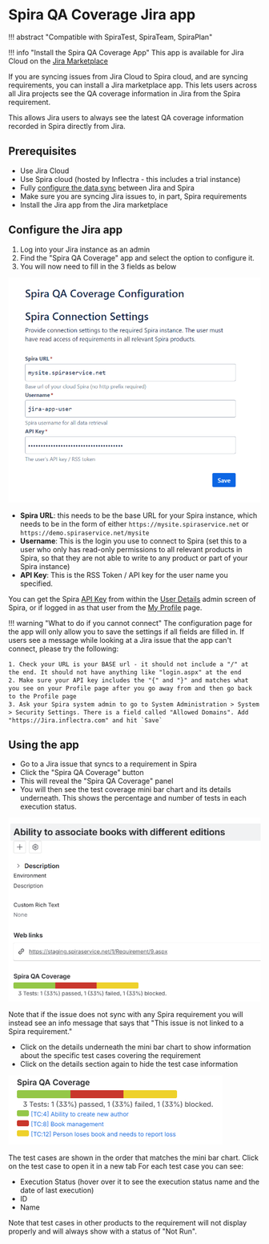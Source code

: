 # Spira QA Coverage Jira app
!!! abstract "Compatible with SpiraTest, SpiraTeam, SpiraPlan"

!!! info "Install the Spira QA Coverage App"
    This app is available for Jira Cloud on the [Jira Marketplace](https://marketplace.atlassian.com/apps/1235208/spira-qa-coverage?hosting=cloud&tab=overview)

If you are syncing issues from Jira Cloud to Spira cloud, and are syncing requirements, you can install a Jira marketplace app. This lets users across all Jira projects see the QA coverage information in Jira from the Spira requirement. 

This allows Jira users to always see the latest QA coverage information recorded in Spira directly from Jira.

## Prerequisites
- Use Jira Cloud
- Use Spira cloud (hosted by Inflectra - this includes a trial instance)
- Fully [configure the data sync](./Using-SpiraTeam-with-Jira-Cloud.md) between Jira and Spira 
- Make sure you are syncing Jira issues to, in part, Spira requirements
- Install the Jira app from the Jira marketplace

## Configure the Jira app
1. Log into your Jira instance as an admin
2. Find the "Spira QA Coverage" app and select the option to configure it.
3. You will now need to fill in the 3 fields as below

![](img/jira-spira-qa-coverage-configure.png)
    
- **Spira URL**: this needs to be the base URL for your Spira instance, which needs to be in the form of either `https://mysite.spiraservice.net` or `https://demo.spiraservice.net/mysite`
- **Username**: This is the login you use to connect to Spira (set this to a user who only has read-only permissions to all relevant products in Spira, so that they are not able to write to any product or part of your Spira instance)
- **API Key**: This is the RSS Token / API key for the user name you specified.

You can get the Spira [API Key](../HowTo-Guides/Users-profile-management.md/#how-to-get-or-make-your-rss-token-or-api-key) from within the [User Details](../Spira-Administration-Guide/System-Users.md/#edit-an-existing-user) admin screen of Spira, or if logged in as that user from the [My Profile](../Spira-User-Manual/User-Product-Management.md/#my-profile) page. 


!!! warning "What to do if you cannot connect"
    The configuration page for the app will only allow you to save the settings if all fields are filled in. If users see a message while looking at a Jira issue that the app can't connect, please try the following:

    1. Check your URL is your BASE url - it should not include a "/" at the end. It should not have anything like "login.aspx" at the end
    2. Make sure your API key includes the "{" and "}" and matches what you see on your Profile page after you go away from and then go back to the Profile page
    3. Ask your Spira system admin to go to System Administration > System > Security Settings. There is a field called "Allowed Domains". Add "https://Jira.inflectra.com" and hit `Save`

## Using the app
- Go to a Jira issue that syncs to a requirement in Spira
- Click the "Spira QA Coverage" button
- This will reveal the "Spira QA Coverage" panel
- You will then see the test coverage mini bar chart and its details underneath. This shows the percentage and number of tests in each execution status.

![](img/jira-spira-qa-coverage-issue.png)

Note that if the issue does not sync with any Spira requirement you will instead see an info message that says that "This issue is not linked to a Spira requirement."

- Click on the details underneath the mini bar chart to show information about the specific test cases covering the requirement
- Click on the details section again to hide the test case information

![](img/jira-spira-qa-coverage-issue-expanded.png)

The test cases are shown in the order that matches the mini bar chart. Click on the test case to open it in a new tab For each test case you can see:

- Execution Status (hover over it to see the execution status name and the date of last execution)
- ID
- Name

Note that test cases in other products to the requirement will not display properly and will always show with a status of "Not Run".